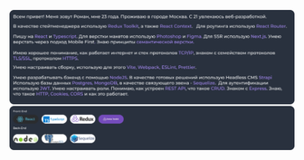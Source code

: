 ![Screen Shot](https://github.com/realchayka/realchayka/blob/main/assets/overvieww.png)
![Screen Shot](https://github.com/realchayka/realchayka/blob/main/assets/main.png)
